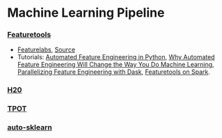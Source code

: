 # Machine Learning Pipeline

### [Featuretools](https://www.featuretools.com/)
- [Featurelabs](https://www.featurelabs.com/), [Source](https://github.com/Featuretools)
- Tutorials: [Automated Feature Engineering in Python](https://towardsdatascience.com/automated-feature-engineering-in-python-99baf11cc219), [Why Automated Feature Engineering Will Change the Way You Do Machine Learning](https://towardsdatascience.com/why-automated-feature-engineering-will-change-the-way-you-do-machine-learning-5c15bf188b96), [Parallelizing Feature Engineering with Dask](https://towardsdatascience.com/parallelizing-feature-engineering-with-dask-3db88aec33b7), [Featuretools on Spark](https://medium.com/feature-labs-engineering/featuretools-on-spark-e5aa67eaf807).

### [H20](http://docs.h2o.ai/h2o/latest-stable/h2o-docs/automl.html)

### [TPOT](https://epistasislab.github.io/tpot/)

### [auto-sklearn](https://automl.github.io/auto-sklearn/stable/)
